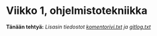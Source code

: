 # Viikko 1, ohjelmistotekniikka



**Tänään tehtyä:**
*Lisasin tiedostot [komentorivi.txt](https://github.com/anttinevalainen/ot-harjoitustyo/blob/main/laskarit/viikko1/komentorivi.txt) ja [gitlog.txt](https://github.com/anttinevalainen/ot-harjoitustyo/blob/main/laskarit/viikko1/gitlog.txt)*


